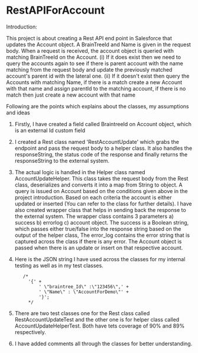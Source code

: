 # RestAPIForAccount

Introduction:

This project is about creating a Rest API end point in Salesforce that updates the Account object. A BrainTreeId and Name is given in the request body. When a request is received, the account object is queried with matching BrainTreeId on the Account. 
(i) If it does exist then we need to query the accounts again to see if there is parent account with the name matching from the request body and update the previously matched account's parent id with the lateral one. 
(ii) If it doesn't exist then query the Accounts with matching Name, if there is a match create a new Account with that name and assign parentId to the matching account, if there is no match then just create a new account with that name

Following are the points which explains about the classes, my assumptions and ideas 

1. Firstly, I have created a field called BraintreeId on Account object, which is an external Id custom field
2. I created a Rest class named 'RestAccountUpdate' which grabs the endpoint and pass the request body to a helper class. It also handles the responseString, the status code of the response and finally returns the responseString to the external system.
3. The actual logic is handled in the Helper class named AccountUpdateHelper. This class takes the request body from the Rest class, deserializes and converts it into a map from String to object. A query is issued on Account based on the conditions given above in the project introduction. Based on each criteria the account is either updated or inserted (You can refer to the class for further details). I have also created wrapper class that helps in sending back the response to the external system. The wrapper class contains 3 parameters a) success b) errorlog c) account object. The success is a Boolean string, which passes either true/false into the response string based on the output of the helper class, The error_log contains the error string that is captured across the class if there is any error. The Account object is passed when there is an update or insert on that respective account.
4. Here is the JSON string I have used across the classes for my internal testing as well as in my test classes.

          /*
            '{' + 
                ' \"braintree_Id\" :\"123456\",' +
                ' \"Name\" : \"AccountForDemo\"' + 
                '}';
        	*/
5. There are two test classes one for the Rest class called RestAccountUpdateTest and the other one is for helper class called AccountUpdateHelperTest. Both have tets coverage of 90% and 89% respectively.
6. I have added comments all through the classes for better understanding.
